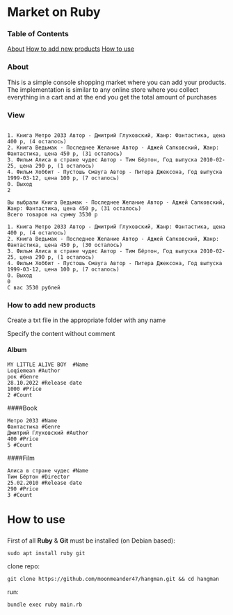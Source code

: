 # Market on Ruby

### Table of Contents

[About](#about)
[How to add new products](#edit)
[How to use](#use)

<a name="about"><h3>About</h3></a>

This is a simple console shopping market where you can add your products. The implementation is similar to any online store where you collect everything in a cart and at the end you get the total amount of purchases

### View
```

1. Книга Метро 2033 Автор - Дмитрий Глуховский, Жанр: Фантастика, цена 400 р, (4 осталось)
2. Книга Ведьмак - Последнее Желание Автор - Аджей Сапковский, Жанр: Фантастика, цена 450 р, (31 осталось)
3. Фильм Алиса в стране чудес Автор - Тим Бёртон, Год выпуска 2010-02-25, цена 290 р, (1 осталось)
4. Фильм Хоббит - Пустошь Смауга Автор - Питера Джексона, Год выпуска 1999-03-12, цена 100 р, (7 осталось)
0. Выход
2

Вы выбрали Книга Ведьмак - Последнее Желание Автор - Аджей Сапковский, Жанр: Фантастика, цена 450 р, (31 осталось)
Всего товаров на сумму 3530 р

1. Книга Метро 2033 Автор - Дмитрий Глуховский, Жанр: Фантастика, цена 400 р, (4 осталось)
2. Книга Ведьмак - Последнее Желание Автор - Аджей Сапковский, Жанр: Фантастика, цена 450 р, (30 осталось)
3. Фильм Алиса в стране чудес Автор - Тим Бёртон, Год выпуска 2010-02-25, цена 290 р, (1 осталось)
4. Фильм Хоббит - Пустошь Смауга Автор - Питера Джексона, Год выпуска 1999-03-12, цена 100 р, (7 осталось)
0. Выход
0
C вас 3530 рублей

```

<a name="edit"><h3>How to add new products</h3></a>

Create a txt file in the appropriate folder with any name

Specify the content without comment

#### Album

```
MY LITTLE ALIVE BOY  #Name
Loqiemean #Author 
рок #Genre
28.10.2022 #Release date
1000 #Price
2 #Count 
```

####Book

```
Метро 2033 #Name
Фантастика #Genre
Дмитрий Глуховский #Author
400 #Price
5 #Count
```

####Film

```
Алиса в стране чудес #Name
Тим Бёртон #Director
25.02.2010 #Release date
290 #Price
3 #Count
```

<a name="use"><h3>How to use</h3></a>
---------------
First of all **Ruby** & **Git** must be installed (on Debian based):
```
sudo apt install ruby git
```
clone repo: 
```
git clone https://github.com/moonmeander47/hangman.git && cd hangman
```
run:
```
bundle exec ruby main.rb
```


